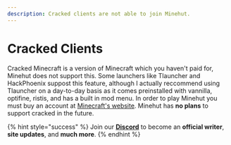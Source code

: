 ```yaml
---
description: Cracked clients are not able to join Minehut.
---
```


# Cracked Clients

Cracked Minecraft is a version of Minecraft which you haven't paid for, Minehut does not support this.
Some launchers like Tlauncher and HackPhoenix suppost this feature, although I actually reccommend using Tlauncher on a day-to-day basis as it comes preinstalled with vannilla, optifine, ristis, and has a built in mod menu. In order to play Minehut you must buy an account at [Minecraft's website](https://minecraft.net).
Minehut has **no plans** to support cracked in the future.

{% hint style="success" %}
Join our **[Discord](https://discord.gg/TYhH5bK)** to become an **official writer**, **site updates**, and **much more**.
{% endhint %}
